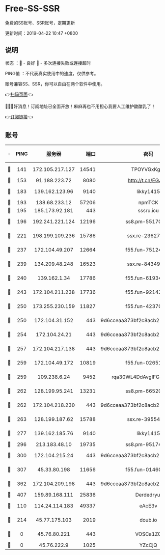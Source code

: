 # Free-SS-SSR

免费的SS账号、SSR账号，定期更新

更新时间：2019-04-22 10:47 +0800

## 说明

状态     ：🙂 - 良好 🙁 - 多次连接失败或连接超时

PING值   ：不代表真实使用中的速度，仅供参考。

账号兼容SS、SSR，你可以自由在两个软件中使用。

👉[扫码页面](https://liesauer.github.io/Free-SS-SSR/)👈

🎉🎉🎉好消息！订阅地址已全面开放！麻麻再也不用担心我要人工维护酸酸乳了！

👉[订阅链接](https://www.liesauer.net/yogurt/subscribe?ACCESS_TOKEN=DAYxR3mMaZAsaqUb)👈

## 账号

|-|PING|服务器|端口|密码|加密方式|区域|
|:----:|:----:|:-----:|-----:|:----:|:----:|:----:|
|🙂|141|172.105.217.127|14541|TPOYVGxKglpi|aes-256-cfb|JP|
|🙂|153|91.188.223.72|8080|http://t.cn/EGJIyrl|rc4-md5|RU|
|🙂|183|139.162.123.96|9140|likky1415|aes-256-cfb|JP|
|🙂|193|138.68.233.12|57206|npmTCK|rc4-md5|US|
|🙂|195|185.173.92.181|443|sssru.icu|rc4-md5|RU|
|🙂|196|192.241.221.124|12196|ss8.pm-55170900|aes-256-cfb|US|
|🙂|221|198.199.109.236|15786|ssx.re-23627751|aes-256-cfb|US|
|🙂|237|172.104.49.207|12664|f55.fun-75124913|aes-256-cfb|SG|
|🙂|239|134.209.48.248|16523|ssx.re-84349557|aes-256-cfb|US|
|🙂|240|139.162.1.34|17786|f55.fun-61934516|aes-256-cfb|SG|
|🙂|243|172.104.211.238|17736|f55.fun-92143433|aes-256-cfb|US|
|🙂|250|173.255.230.159|11827|f55.fun-42370864|aes-256-cfb|US|
|🙂|250|172.104.31.152|443|9d6cceaa373bf2c8acb22e60b6a58be6|aes-256-cfb|US|
|🙂|254|172.104.24.21|443|9d6cceaa373bf2c8acb22e60b6a58be6|aes-256-cfb|US|
|🙂|257|172.104.217.138|443|9d6cceaa373bf2c8acb22e60b6a58be6|aes-256-cfb|US|
|🙂|259|172.104.49.172|10819|f55.fun-02651570|aes-256-cfb|SG|
|🙂|259|109.238.6.24|9452|rqa30WL4DdAvgIFG6Fs3znzTa|aes-256-cfb|FR|
|🙂|262|128.199.95.241|13231|ss8.pm-66520934|aes-256-cfb|SG|
|🙂|262|172.104.218.230|443|9d6cceaa373bf2c8acb22e60b6a58be6|aes-256-cfb|US|
|🙂|263|128.199.187.62|15788|ssx.re-39554469|aes-256-cfb|SG|
|🙂|277|139.162.185.76|9140|likky1415|aes-256-cfb|DE|
|🙂|296|213.183.48.10|19735|ss8.pm-95174332|rc4-md5|RU|
|🙂|300|172.104.215.24|443|9d6cceaa373bf2c8acb22e60b6a58be6|aes-256-cfb|US|
|🙂|307|45.33.80.198|11656|f55.fun-01460969|aes-256-cfb|US|
|🙂|362|172.104.209.198|443|9d6cceaa373bf2c8acb22e60b6a58be6|aes-256-cfb|US|
|🙂|407|159.89.168.111|25836|Derdedryuj|chacha20|IN|
|🙂|110|114.24.114.183|49337|eAcE3v|chacha20-ietf|TW|
|🙂|214|45.77.175.103|2019|doub.io|aes-128-ctr|SG|
|🙁|0|45.76.80.221|443|VOSCa1ZG|aes-256-cfb|DE|
|🙁|0|45.76.222.9|1025|YZcCjQ|rc4-md5|JP|
